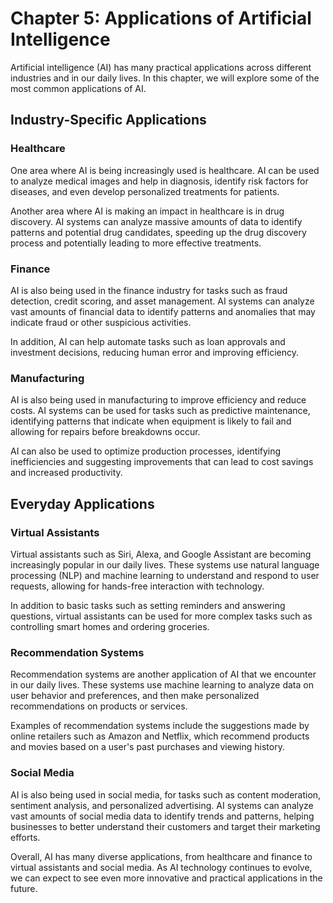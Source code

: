 Chapter 5: Applications of Artificial Intelligence
==================================================

Artificial intelligence (AI) has many practical applications across different industries and in our daily lives. In this chapter, we will explore some of the most common applications of AI.

Industry-Specific Applications
------------------------------

### Healthcare

One area where AI is being increasingly used is healthcare. AI can be used to analyze medical images and help in diagnosis, identify risk factors for diseases, and even develop personalized treatments for patients.

Another area where AI is making an impact in healthcare is in drug discovery. AI systems can analyze massive amounts of data to identify patterns and potential drug candidates, speeding up the drug discovery process and potentially leading to more effective treatments.

### Finance

AI is also being used in the finance industry for tasks such as fraud detection, credit scoring, and asset management. AI systems can analyze vast amounts of financial data to identify patterns and anomalies that may indicate fraud or other suspicious activities.

In addition, AI can help automate tasks such as loan approvals and investment decisions, reducing human error and improving efficiency.

### Manufacturing

AI is also being used in manufacturing to improve efficiency and reduce costs. AI systems can be used for tasks such as predictive maintenance, identifying patterns that indicate when equipment is likely to fail and allowing for repairs before breakdowns occur.

AI can also be used to optimize production processes, identifying inefficiencies and suggesting improvements that can lead to cost savings and increased productivity.

Everyday Applications
---------------------

### Virtual Assistants

Virtual assistants such as Siri, Alexa, and Google Assistant are becoming increasingly popular in our daily lives. These systems use natural language processing (NLP) and machine learning to understand and respond to user requests, allowing for hands-free interaction with technology.

In addition to basic tasks such as setting reminders and answering questions, virtual assistants can be used for more complex tasks such as controlling smart homes and ordering groceries.

### Recommendation Systems

Recommendation systems are another application of AI that we encounter in our daily lives. These systems use machine learning to analyze data on user behavior and preferences, and then make personalized recommendations on products or services.

Examples of recommendation systems include the suggestions made by online retailers such as Amazon and Netflix, which recommend products and movies based on a user's past purchases and viewing history.

### Social Media

AI is also being used in social media, for tasks such as content moderation, sentiment analysis, and personalized advertising. AI systems can analyze vast amounts of social media data to identify trends and patterns, helping businesses to better understand their customers and target their marketing efforts.

Overall, AI has many diverse applications, from healthcare and finance to virtual assistants and social media. As AI technology continues to evolve, we can expect to see even more innovative and practical applications in the future.
